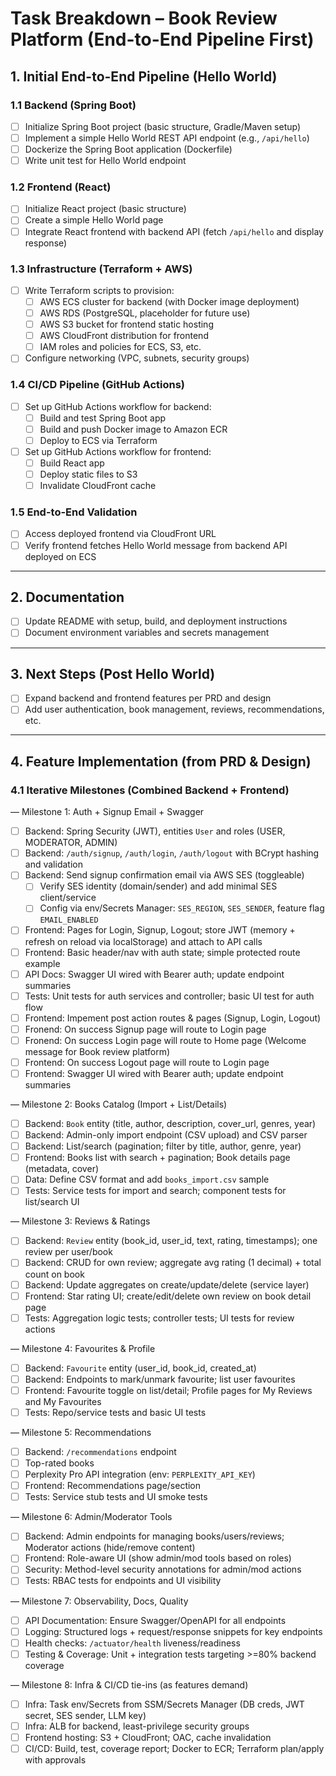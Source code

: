 # Task Breakdown – Book Review Platform (End-to-End Pipeline First)

## 1. Initial End-to-End Pipeline (Hello World)

### 1.1 Backend (Spring Boot)
- [ ] Initialize Spring Boot project (basic structure, Gradle/Maven setup)
- [ ] Implement a simple Hello World REST API endpoint (e.g., `/api/hello`)
- [ ] Dockerize the Spring Boot application (Dockerfile)
- [ ] Write unit test for Hello World endpoint

### 1.2 Frontend (React)
- [ ] Initialize React project (basic structure)
- [ ] Create a simple Hello World page
- [ ] Integrate React frontend with backend API (fetch `/api/hello` and display response)

### 1.3 Infrastructure (Terraform + AWS)
- [ ] Write Terraform scripts to provision:
  - [ ] AWS ECS cluster for backend (with Docker image deployment)
  - [ ] AWS RDS (PostgreSQL, placeholder for future use)
  - [ ] AWS S3 bucket for frontend static hosting
  - [ ] AWS CloudFront distribution for frontend
  - [ ] IAM roles and policies for ECS, S3, etc.
- [ ] Configure networking (VPC, subnets, security groups)

### 1.4 CI/CD Pipeline (GitHub Actions)
- [ ] Set up GitHub Actions workflow for backend:
  - [ ] Build and test Spring Boot app
  - [ ] Build and push Docker image to Amazon ECR
  - [ ] Deploy to ECS via Terraform
- [ ] Set up GitHub Actions workflow for frontend:
  - [ ] Build React app
  - [ ] Deploy static files to S3
  - [ ] Invalidate CloudFront cache

### 1.5 End-to-End Validation
- [ ] Access deployed frontend via CloudFront URL
- [ ] Verify frontend fetches Hello World message from backend API deployed on ECS

---

## 2. Documentation
- [ ] Update README with setup, build, and deployment instructions
- [ ] Document environment variables and secrets management

---

## 3. Next Steps (Post Hello World)
- [ ] Expand backend and frontend features per PRD and design
- [ ] Add user authentication, book management, reviews, recommendations, etc.

---

## 4. Feature Implementation (from PRD & Design)

### 4.1 Iterative Milestones (Combined Backend + Frontend)

— Milestone 1: Auth + Signup Email + Swagger
- [ ] Backend: Spring Security (JWT), entities `User` and roles (USER, MODERATOR, ADMIN)
- [ ] Backend: `/auth/signup`, `/auth/login`, `/auth/logout` with BCrypt hashing and validation
- [ ] Backend: Send signup confirmation email via AWS SES (toggleable)
  - [ ] Verify SES identity (domain/sender) and add minimal SES client/service
  - [ ] Config via env/Secrets Manager: `SES_REGION`, `SES_SENDER`, feature flag `EMAIL_ENABLED`
- [ ] Frontend: Pages for Login, Signup, Logout; store JWT (memory + refresh on reload via localStorage) and attach to API calls
- [ ] Frontend: Basic header/nav with auth state; simple protected route example
- [ ] API Docs: Swagger UI wired with Bearer auth; update endpoint summaries
- [ ] Tests: Unit tests for auth services and controller; basic UI test for auth flow
- [ ] Frontend: Impement post action routes & pages (Signup, Login, Logout)
- [ ] Fronend: On success Signup page will route to Login page
- [ ] Fronend: On success Login page will route to Home page (Welcome message for Book review platform)
- [ ] Frontend: On success Logout page will route to Login page
- [ ] Frontend: Swagger UI wired with Bearer auth; update endpoint summaries

— Milestone 2: Books Catalog (Import + List/Details)
- [ ] Backend: `Book` entity (title, author, description, cover_url, genres, year)
- [ ] Backend: Admin-only import endpoint (CSV upload) and CSV parser
- [ ] Backend: List/search (pagination; filter by title, author, genre, year)
- [ ] Frontend: Books list with search + pagination; Book details page (metadata, cover)
- [ ] Data: Define CSV format and add `books_import.csv` sample
- [ ] Tests: Service tests for import and search; component tests for list/search UI

— Milestone 3: Reviews & Ratings
- [ ] Backend: `Review` entity (book_id, user_id, text, rating, timestamps); one review per user/book
- [ ] Backend: CRUD for own review; aggregate avg rating (1 decimal) + total count on book
- [ ] Backend: Update aggregates on create/update/delete (service layer)
- [ ] Frontend: Star rating UI; create/edit/delete own review on book detail page
- [ ] Tests: Aggregation logic tests; controller tests; UI tests for review actions

— Milestone 4: Favourites & Profile
- [ ] Backend: `Favourite` entity (user_id, book_id, created_at)
- [ ] Backend: Endpoints to mark/unmark favourite; list user favourites
- [ ] Frontend: Favourite toggle on list/detail; Profile pages for My Reviews and My Favourites
- [ ] Tests: Repo/service tests and basic UI tests

— Milestone 5: Recommendations
- [ ] Backend: `/recommendations` endpoint
- [ ] Top-rated books
- [ ] Perplexity Pro API integration (env: `PERPLEXITY_API_KEY`) 
- [ ] Frontend: Recommendations page/section
- [ ] Tests: Service stub tests and UI smoke tests

— Milestone 6: Admin/Moderator Tools
- [ ] Backend: Admin endpoints for managing books/users/reviews; Moderator actions (hide/remove content)
- [ ] Frontend: Role-aware UI (show admin/mod tools based on roles)
- [ ] Security: Method-level security annotations for admin/mod actions
- [ ] Tests: RBAC tests for endpoints and UI visibility

— Milestone 7: Observability, Docs, Quality
- [ ] API Documentation: Ensure Swagger/OpenAPI for all endpoints
- [ ] Logging: Structured logs + request/response snippets for key endpoints
- [ ] Health checks: `/actuator/health` liveness/readiness
- [ ] Testing & Coverage: Unit + integration tests targeting >=80% backend coverage

— Milestone 8: Infra & CI/CD tie-ins (as features demand)
- [ ] Infra: Task env/Secrets from SSM/Secrets Manager (DB creds, JWT secret, SES sender, LLM key)
- [ ] Infra: ALB for backend, least-privilege security groups
- [ ] Frontend hosting: S3 + CloudFront; OAC, cache invalidation
- [ ] CI/CD: Build, test, coverage report; Docker to ECR; Terraform plan/apply with approvals
